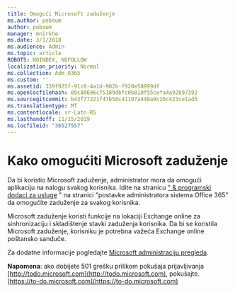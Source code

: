 ```yaml
---
title: Omogući Microsoft zaduženje
ms.author: pebaum
author: pebaum
manager: mnirkhe
ms.date: 3/1/2018
ms.audience: Admin
ms.topic: article
ROBOTS: NOINDEX, NOFOLLOW
localization_priority: Normal
ms.collection: Adm_O365
ms.custom: ''
ms.assetid: 339f925f-91c8-4a1d-902b-f920e58999df
ms.openlocfilehash: 09c80696c75189dbfc0b810f55cefa4a92b97392
ms.sourcegitcommit: b43f77221f47b50c41197a448a9c26c423ce1ad5
ms.translationtype: MT
ms.contentlocale: sr-Latn-RS
ms.lasthandoff: 11/15/2019
ms.locfileid: "36527557"
---
```

# <a name="how-to-enable-microsoft-to-do"></a>Kako omogućiti Microsoft zaduženje

Da bi koristio Microsoft zaduženje, administrator mora da omogući aplikaciju na nalogu svakog korisnika. Idite na stranicu [" &amp; programski dodaci za usluge](https://portal.office.com/adminportal/home#/Settings/ServicesAndAddIns) " na stranici "postavke administratora sistema Office 365" da omogućite zaduženje za svakog korisnika. 
  
Microsoft zaduženje koristi funkcije na lokaciji Exchange online za sinhronizaciju i skladištenje stavki zaduženja korisnika. Da bi se koristila Microsoft zaduženje, korisniku je potrebna važeća Exchange online poštansko sanduče.
  
Za dodatne informacije pogledajte [Microsoft administraciju pregleda](https://support.office.com/article/490c1a8c-2333-4952-8125-841afadb9620.aspx).
  
 **Napomena**: ako dobijete 501 grešku prilikom pokušaja prijavljivanja [http://todo.microsoft.com](http://todo.microsoft.com), pokušajte. [https://to-do.microsoft.com](https://to-do.microsoft.com)
  

